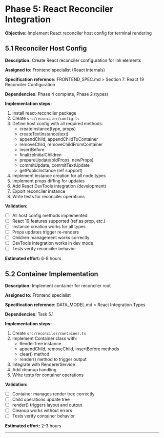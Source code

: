 # Phase 5: React Reconciler Integration

**Objective:** Implement React reconciler host config for terminal rendering

## 5.1 Reconciler Host Config

**Description:** Create React reconciler configuration for Ink elements

**Assigned to:** Frontend specialist (React internals)

**Specification reference:** FRONTEND_SPEC.md > Section 7: React 19 Reconciler Configuration

**Dependencies:** Phase 4 complete, Phase 2 (types)

**Implementation steps:**
1. Install react-reconciler package
2. Create `src/reconciler/config.ts`
3. Define host config with all required methods:
   - createInstance(type, props)
   - createTextInstance(text)
   - appendChild, appendChildToContainer
   - removeChild, removeChildFromContainer
   - insertBefore
   - finalizeInitialChildren
   - prepareUpdate(oldProps, newProps)
   - commitUpdate, commitTextUpdate
   - getPublicInstance (ref support)
4. Implement instance creation for all node types
5. Implement props diffing for updates
6. Add React DevTools integration (development)
7. Export reconciler instance
8. Write tests for reconciler operations

**Validation:**
- [ ] All host config methods implemented
- [ ] React 19 features supported (ref as prop, etc.)
- [ ] Instance creation works for all types
- [ ] Props updates trigger re-renders
- [ ] Children management works correctly
- [ ] DevTools integration works in dev mode
- [ ] Tests verify reconciler behavior

**Estimated effort:** 6-8 hours

## 5.2 Container Implementation

**Description:** Implement container for reconciler root

**Assigned to:** Frontend specialist

**Specification reference:** DATA_MODEL.md > React Integration Types

**Dependencies:** Task 5.1

**Implementation steps:**
1. Create `src/reconciler/container.ts`
2. Implement Container class with:
   - RenderTree instance
   - appendChild, removeChild, insertBefore methods
   - clear() method
   - render() method to trigger output
3. Integrate with RendererService
4. Add cleanup handling
5. Write tests for container operations

**Validation:**
- [ ] Container manages render tree correctly
- [ ] Child operations update tree
- [ ] render() triggers layout and output
- [ ] Cleanup works without errors
- [ ] Tests verify container behavior

**Estimated effort:** 2-3 hours

---
